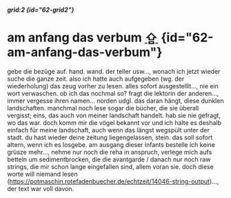 <div id="62-top-1"><style>.backtop a{font-size:24px;text-decoration:none;}</style></div>


##### grid:2 {id="62-grid2"}

# am anfang das verbum <a class="backtop" href="#62-top-1">&#8682;</a> {id="62-am-anfang-das-verbum"}

gebe die bezüge auf. hand. wand. der teller usw…, wonach ich jetzt wieder suche die ganze zeit. also ich hatte auch aufgegeben (wg. der wiederholung) das zeug vorher zu lesen. alles sofort ausgestelllt…, nie ein wort verwaschen. ob ich das nochmal so? fragt die lektorin der anderen…, immer vergesse ihren namen… norden udgl. das daran hängt, diese dunklen landschaften. manchmal noch lese sogar die bücher, die sie überall vergisst; eins, das auch von meiner landschaft handelt. hab sie nie gefragt, wo das war. doch komm mir die vögel bekannt vor und ich halte es deshalb einfach für meine landschaft, auch wenn das längst wegspült unter der stadt. du hast wieder deine zeitung liegengelassen, stein. das soll sofort altern, wenn ich es losgebe. am ausgang dieser infants bestelle ich keine grüsze mehr…, nehme nur noch die reha in anspruch, verlege mich aufs betteln um sedimentbrocken, die die avantgarde / danach nur noch raw strings, die mir schon lange eingefallen sind, allem voran sie. doch diese worte will niemand lesen (<https://potmaschin.rotefadenbuecher.de/echtzeit/14046-string-output>)…, der text war voll davon.
